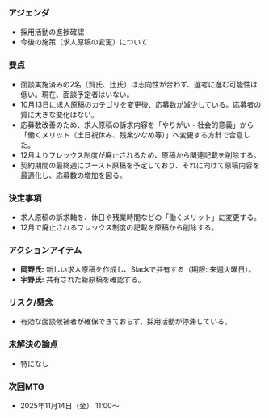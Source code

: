 ### アジェンダ
- 採用活動の進捗確認
- 今後の施策（求人原稿の変更）について

### 要点
- 面談実施済みの2名（賀氏、辻氏）は志向性が合わず、選考に進む可能性は低い。現在、面談予定者はいない。
- 10月13日に求人原稿のカテゴリを変更後、応募数が減少している。応募者の質に大きな変化はない。
- 応募数改善のため、求人原稿の訴求内容を「やりがい・社会的意義」から「働くメリット（土日祝休み、残業少なめ等）」へ変更する方針で合意した。
- 12月よりフレックス制度が廃止されるため、原稿から関連記載を削除する。
- 契約期間の最終週にブースト原稿を予定しており、それに向けて原稿内容を最適化し、応募数の増加を図る。

### 決定事項
- 求人原稿の訴求軸を、休日や残業時間などの「働くメリット」に変更する。
- 12月で廃止されるフレックス制度の記載を原稿から削除する。

### アクションアイテム
- **岡野氏:** 新しい求人原稿を作成し、Slackで共有する（期限: 来週火曜日）。
- **宇野氏:** 共有された新原稿を確認する。

### リスク/懸念
- 有効な面談候補者が確保できておらず、採用活動が停滞している。

### 未解決の論点
- 特になし

### 次回MTG
- 2025年11月14日（金） 11:00〜